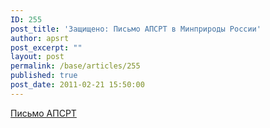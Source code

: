 ```yaml
---
ID: 255
post_title: 'Защищено: Письмо АПСРТ в Минприроды России'
author: apsrt
post_excerpt: ""
layout: post
permalink: /base/articles/255
published: true
post_date: 2011-02-21 15:50:00
---
```

<a href="http://www.apsrt.ru/docs/pesok.doc"> <span style="text-decoration:underline;"></span> Письмо АПСРТ</a>